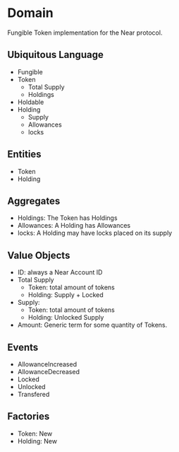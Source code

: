 # Domain
Fungible Token implementation for the Near protocol.

## Ubiquitous Language
* Fungible
* Token
  * Total Supply
  * Holdings
* Holdable
* Holding
  * Supply
  * Allowances
  * locks

## Entities
* Token
* Holding

## Aggregates
* Holdings: The Token has Holdings
* Allowances: A Holding has Allowances
* locks: A Holding may have locks placed on its supply

## Value Objects
* ID: always a Near Account ID
* Total Supply
  * Token: total amount of tokens
  * Holding: Supply + Locked
* Supply:
  * Token: total amount of tokens
  * Holding: Unlocked Supply
* Amount: Generic term for some quantity of Tokens.

## Events
* AllowanceIncreased
* AllowanceDecreased
* Locked
* Unlocked
* Transfered

## Factories
* Token: New
* Holding: New
